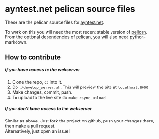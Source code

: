 # ayntest.net pelican source files

These are the pelican source files for [ayntest.net](http://ayntest.net).


To work on this you will need the most recent stable version of [pelican](http://blog.getpelican.com/).
From the optional dependencies of pelican, you will also need python-markdown.

## How to contribute

##### If you have access to the webserver
1. Clone the repo, `cd` into it.
2. Do `./develop_server.sh`. This will preview the site at `localhost:8000`
3. Make changes, commit, push.
4. To upload to the live site do `make rsync_upload`

##### If you don't have access to the webserver
Similar as above. Just fork the project on github, push your changes there, then make a pull request.  
Alternatively, just open an issue!
